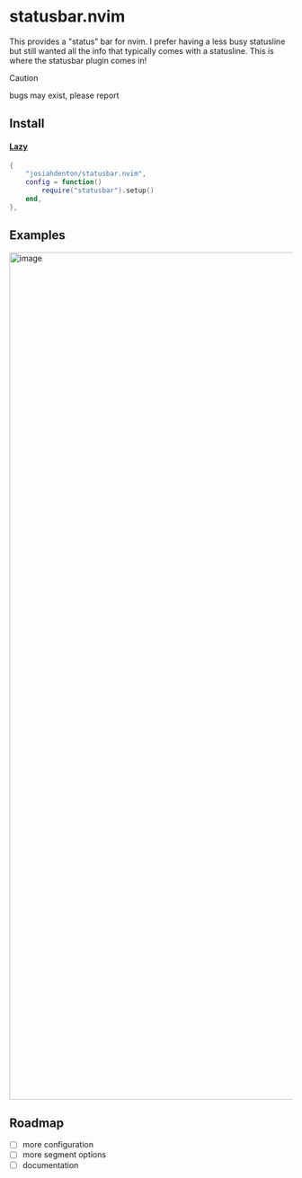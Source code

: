 # statusbar.nvim

This provides a "status" bar for nvim. I prefer having a less busy statusline
but still wanted all the info that typically comes with a statusline. This
is where the statusbar plugin comes in! 

> [!caution]
> bugs may exist, please report

## Install

#### [Lazy](https://github.com/folke/lazy.nvim)

```lua
{
    "josiahdenton/statusbar.nvim",
    config = function()
        require("statusbar").setup()
    end,
},
```

## Examples

<img width="1509" alt="image" src="https://github.com/user-attachments/assets/464b405d-bfa3-4726-8c8b-73ae19245a10" />

## Roadmap

- [ ] more configuration
- [ ] more segment options
- [ ] documentation
